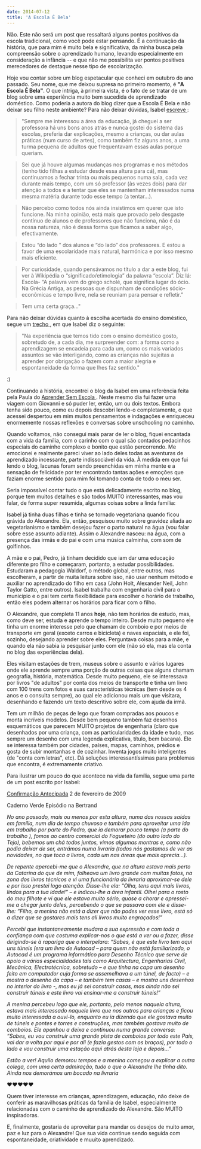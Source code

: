 ```yaml
---
date: 2014-07-12
title: 'A Escola É Bela'
---
```


Não. Este não será um post que ressaltará alguns pontos positivos da escola tradicional, como você pode estar pensando. É a continuação da história, que para mim é muito bela e significativa, da minha busca pela compreensão sobre o aprendizado humano, levando especialmente em consideração a infância -- e que não me possibilita ver pontos positivos merecedores de destaque nesse tipo de escolarização.

Hoje vou contar sobre um blog espetacular que conheci em outubro do ano passado. Seu nome, que me deixou supresa no primeiro momento, é <b>"A Escola É Bela"</b>.  O que intriga, à primeira vista, é o fato de se tratar de um blog sobre uma experiência muito bem sucedida de aprendizado doméstico. Como poderia a autora do blog dizer que a Escola É Bela e não deixar seu filho neste ambiente? Para não deixar dúvidas, Isabel  <a href=http://escolabela.wordpress.com/2008/10/21/educacao-e-areas-afins/> escreve </a>:

>"Sempre me interessou a área da educação, já cheguei a ser professora há uns bons anos atrás e nunca gostei do sistema das escolas, preferia dar explicações, mesmo a crianças, ou dar aulas práticas (num curso de artes), como também fiz alguns anos, a uma turma pequena de adultos que frequentavam essas aulas porque queriam.

>Sei que já houve algumas mudanças nos programas e nos métodos (tenho tido filhas a estudar desde essa altura para cá), mas continuamos a fechar trinta ou mais pequenos numa sala, cada vez durante mais tempo, com um só professor (às vezes dois) para dar atenção a todos e a tentar que eles se mantenham interessados numa mesma matéria durante todo esse tempo (a tentar…).

>Não percebo como todos nós ainda insistimos em querer que isto funcione. Na minha opinião, está mais que provado pelo desgaste contínuo de alunos e de professores que não funciona, não é da nossa natureza, não é dessa forma que ficamos a saber algo, efectivamente.

>Estou “do lado ” dos alunos e “do lado” dos professores. E estou a favor de uma escolaridade mais natural, harmónica e por isso mesmo mais eficiente.

>Por curiosidade, quando pensávamos no título a dar a este blog, fui ver à Wikipédia o “significado/etimologia” da palavra “escola”. Diz lá: Escola- “A palavra vem do grego scholé, que significa lugar do ócio. Na Grécia Antiga, as pessoas que dispunham de condições sócio-econômicas e tempo livre, nela se reuniam para pensar e refletir.”

>Tem uma certa graça…"

Para não deixar dúvidas quanto à escolha acertada do ensino doméstico, segue um <a href=http://escolabela.wordpress.com/2012/06/29/o-que-gosto-muito-na-nossa-experiencia-com-o-ensino-domestico/> trecho  </a>,  em que Isabel diz o seguinte:

>"Na experiência que temos tido com o ensino doméstico gosto, sobretudo de, a cada dia, me surpreender com: a forma como a aprendizagem se encadeia para cada um, como os mais variados assuntos se vão interligando, como as crianças não sujeitas a aprender por obrigação o fazem com a maior alegria e espontaneidade da forma que lhes faz sentido."

:)

Continuando a história, encontrei o blog da Isabel em uma referência feita pela Paula do <a href=http://pollyannas.github.io/26/aprender-sem-escola/> Aprender Sem Escola </a>. Neste mesmo dia fui fazer uma viagem com Giovanni e só puder ler, então, um ou dois textos. Embora tenha sido pouco, como eu depois descobri lendo-o completamente, o que acessei despertou em mim muitos pensamentos e indagações e enriqueceu enormemente nossas reflexões e conversas sobre unschooling no caminho.

Quando voltamos, não consegui mais parar de ler o blog, fiquei encantada com a vida da família, com o carinho com o qual são contados pedacinhos especiais do caminho complexo e bonito que estão percorrendo. Me emocionei e realmente pareci viver ao lado deles todas as aventuras de aprendizado incessante, parte indissociável da vida. À medida em que fui lendo o blog, lacunas foram sendo preenchidas em minha mente e a sensação de felicidade por ter encontrado tantas ações e emoções que faziam enorme sentido para mim foi tomando conta de todo o meu ser. 

Seria impossível contar tudo o que está delicadamente escrito no blog, porque tem muitos detalhes e são todos MUITO interessantes, mas vou falar, de forma super resumida, algumas coisas sobre a linda família:

Isabel já tinha duas filhas e tinha se tornado vegetariana quando ficou grávida do Alexandre. Ela, então, pesquisou muito sobre gravidez aliada ao vegetarianismo e também desejou fazer o parto natural na água (vou falar sobre esse assunto adiante). Assim o Alexandre nasceu: na água, com a presença das irmãs e do pai e com uma música calminha, com som de golfinhos.

A mãe e o pai, Pedro, já tinham decidido que iam dar uma educação diferente pro filho e começaram, portanto, a estudar possibilidades. Estudaram a pedagogia Waldorf, o método global, entre outros, mas escolheram, a partir de muita leitura sobre isso, não usar nenhum método e auxiliar no aprendizado do filho em casa (John Holt, Alexander Neil, John Taylor Gatto, entre outros). Isabel trabalha com engenharia civil para o município e o pai tem certa flexibilidade para escolher o horário de trabalho, então eles podem alternar os horários para ficar com o filho.

O Alexandre, que completa 11 anos <b>hoje</b>, não tem horários de estudo, mas, como deve ser, estuda e aprende o tempo inteiro. Desde muito pequeno ele tinha um enorme interesse pelo que chamam de comboio e por meios de transporte em geral (exceto carros e bicicleta) e naves espaciais, e ele foi, sozinho, desejando aprender sobre eles. Perguntava coisas para a mãe, e quando ela não sabia ia pesquisar junto com ele (não só ela, mas ela conta no blog das experiências dela). 

Eles visitam estações de trem, museus sobre o assunto e vários lugares onde ele aprende sempre uma porção de outras coisas que alguns chamam geografia, história, matemática. Desde muito pequeno, ele se interessava por livros "de adultos" por conta dos meios de transporte e tinha um livro com 100 trens com fotos e suas características técnicas (tem desde os 4 anos e o consulta sempre), ao qual ele adicionou mais um que visitara, desenhando e fazendo um texto descritivo sobre ele, com ajuda da irmã. 

Tem um milhão de peças de lego que foram compradas aos poucos e monta incríveis modelos. Desde bem pequeno também faz desenhos esquemáticos que parecem MUITO projetos de engenharia (claro que desenhados por uma criança, com as particularidades da idade e tudo, mas sempre um desenho com uma legenda explicativa, título, bem bacana). Ele se interessa também por cidades, países, mapas, caminhos, prédios e gosta de subir montanhas e de cozinhar. Inventa jogos muito inteligentes (de "conta com letras", etc). Dá soluções interessantíssimas para problemas que encontra, é extremamente criativo.

Para ilustrar um pouco do que acontece na vida da família, segue uma parte de um post escrito por Isabel:

<a href=https://escolabela.wordpress.com/2009/02/02/confirmacao-antecipada/> Confirmação Antecipada</a>
2 de fevereiro de 2009

Caderno Verde
Episódio na Bertrand

<i>No ano passado,  mais ou menos por esta altura, numa das nossas saídas em família, num dia de tempo chuvoso e também para aproveitar uma ida em trabalho por parte do Pedro, que ia demorar pouco tempo (a parte do trabalho  ), fomos ao centro comercial do Fogueteiro (do outro lado do Tejo), bebemos um chá todos juntos, vimos algumas montras e, como não podia deixar de ser, entrámos numa livraria (todos nós gostamos de ver as novidades, no que toca a livros, cada um nas áreas que mais aprecia…).

De repente apercebi-me que o Alexandre, que na altura estava mais perto da Catarina do que de mim, folheava um livro grande com muitas fotos, na zona dos livros técnicos e vi uma funcionária da livraria aproximar-se dele e por isso prestei logo atenção. Disse-lhe ela: “Olha, tens aqui mais livros, lindos para a tua idade!” – e indicou-lhe a área infantil.
Olhei para o rosto do meu filhote e vi que ele estava muito sério, quase a chorar e apressei-me a chegar junto deles, percebendo o que se passava com ele e disse-lhe: “Filho, a menina não está a dizer que não podes ver esse livro, está só a dizer que se gostares mais tens ali livros muito engraçados!”

Percebi que instantaneamente mudara a sua expressão e com toda a confiança com que costuma explicar-nos o que está a ver ou a fazer, disse dirigindo-se à rapariga que o interpelara: “Sabes, é que este livro tem aqui uns túneis (era um livro de Autocad – para quem não está familiarizado, o Autocad é um programa informático para Desenho Técnico que serve de apoio a várias especialidades tais como Arquitectura, Engenharias Civil, Mecânica, Electrotécnica, sobretudo – e que tinha na capa um desenho feito em computador cuja forma se assemelhava a um túnel, de facto) – e mostra o desenho da capa – e também tem casas – e mostra uns desenhos no interior do livro -, mas eu já sei construir casas, mas ainda não sei construir túneis e este livro vai ensinar-me a construir túneis!”

A menina percebeu logo que ele, portanto, pelo menos naquela altura, estava mais interessado naquele livro que nos outros para crianças e ficou muito interessada a ouvi-lo, enquanto eu ia dizendo que ele gostava muito de túneis e pontes e torres e construções, mas também gostava muito de comboios. Ele apanhou a deixa e continuou numa grande conversa: “Sabes, eu vou construir uma grande pista de comboios por todo este País, vai dar a volta por aqui e por ali (e fazia gestos com os braços), por todo o lado e vou construir uma estação aqui atrás desta loja e depois…” 

Estão a ver! Aquilo demorou tempos e a menina começou a explicar a outra colega, com uma certa admiração, tudo o que o Alexandre lhe tinha dito. Ainda nos demorámos um bocado na livraria</i>

♥♥♥♥♥


Quem tiver interesse em crianças, aprendizagem, educação, não deixe de conferir as maravilhosas práticas da família de Isabel, especialmente relacionadas com o caminho de aprendizado do Alexandre. São MUITO inspiradoras.

E, finalmente, gostaria de aproveitar para mandar os desejos de muito amor, paz e luz para o Alexandre! Que sua vida continue sendo seguida com espontaneidade, criatividade e muuito aprendizado.